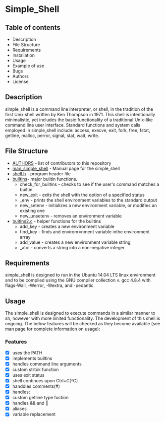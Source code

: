 # Simple_Shell

## Table of contents
- Description
- File Structure
- Requirements
- Installation
- Usage
- Example of use
- Bugs
- Authors
- License

## Description
simple_shell is a command line interpreter, 
or shell, in the tradition of the first Unix shell written by Ken Thompson in 1971. This shell is intentionally minimalistic, yet includes the basic functionality of a traditional Unix-like command line user interface. Standard functions and system calls employed in simple_shell include: access, execve, exit, fork, free, fstat, getline, malloc, perror, signal, stat, wait, write.
## File Structure
- [AUTHORS](https://AUTHORSgo.com) - list of contributors to this repository
- [man_simple_shell](https://man_simple_shell) - Manual page for the simple_shell
- [shell.h](https://shell.h) - program header file
- [builtins](https://builtins.com)- major builtin functions.
  - check_for_builtins - checks to see if the user's command matches a builtin
  - new_exit - exits the shell with the option of a specified status
  - \_env - prints the shell environment variables to the standard output
  - new_setenv - initializes a new environment variable, or modifies an existing one
  - new_unsetenv - removes an environment variable
- [buitins2.c](https://buitins2.c) - helper functions for the builtins
  - add_key - creates a new environment variable
  - find_key - finds and envirom=nment variable inthe environment array
  - add_value - creates a new environment variable string
  - \_atoi - converts a string into a non-negative integer
 
 
## Requirements
simple_shell is designed to run in the Ubuntu 14.04 LTS linux environment and to be compiled using the GNU compiler collection v. gcc 4.8.4 with flags-Wall, -Werror, -Wextra, and -pedantic.

## Usage
The simple_shell is designed to execute commands in a similar manner to sh, however with more limited functionality. The development of this shell is ongoing. The below features will be checked as they become available (see man page for complete information on usage):
### Features
- [X] uses the PATH
- [X] implements builtins
- [X] handles command line arguments
- [X] custom strtok function
- [X] uses exit status
- [X] shell continues upon Ctrl+C(^C)
- [X] handdles comments(#)
- [X] handles;
- [X] custom getline type fuction
- [X] handles && and ||
- [X] aliases
- [X] variable replacement
